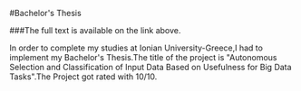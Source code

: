 #Bachelor's Thesis

###The full text is available on the link above.

In order to complete my studies at Ionian University-Greece,I had to implement my Bachelor's Thesis.The title of the project is "Autonomous Selection and Classification of Input Data Based on Usefulness for Big Data Tasks".The Project got rated with 10/10.  
